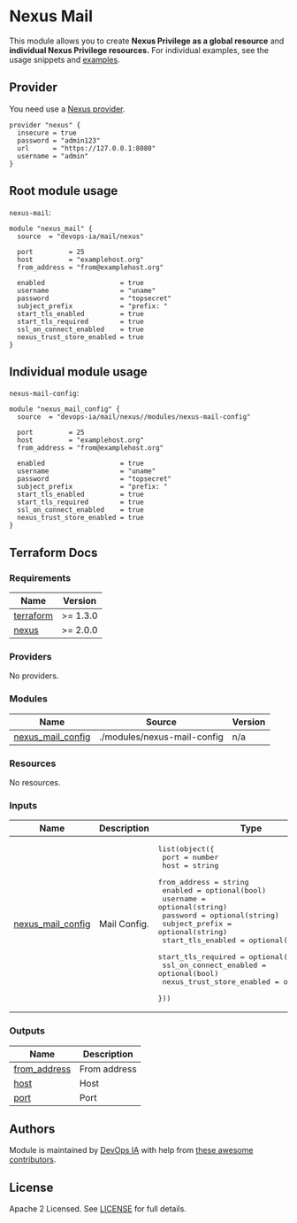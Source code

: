 # Nexus Mail

This module allows you to create **Nexus Privilege as a global resource** and **individual Nexus Privilege resources.** For individual examples, see the usage snippets and [examples](https://github.com/devops-ia/terraform-nexus-mail/tree/main/examples).

## Provider
You need use a [Nexus provider](https://registry.terraform.io/providers/datadrivers/nexus/latest/docs).
```hcl
provider "nexus" {
  insecure = true
  password = "admin123"
  url      = "https://127.0.0.1:8080"
  username = "admin"
}
```

## Root module usage

`nexus-mail`:

```hcl
module "nexus_mail" {
  source  = "devops-ia/mail/nexus"

  port         = 25
  host         = "examplehost.org"
  from_address = "from@examplehost.org"

  enabled                   = true
  username                  = "uname"
  password                  = "topsecret"
  subject_prefix            = "prefix: "
  start_tls_enabled         = true
  start_tls_required        = true
  ssl_on_connect_enabled    = true
  nexus_trust_store_enabled = true
}
```

## Individual module usage

`nexus-mail-config`:

```hcl
module "nexus_mail_config" {
  source  = "devops-ia/mail/nexus//modules/nexus-mail-config"

  port         = 25
  host         = "examplehost.org"
  from_address = "from@examplehost.org"

  enabled                   = true
  username                  = "uname"
  password                  = "topsecret"
  subject_prefix            = "prefix: "
  start_tls_enabled         = true
  start_tls_required        = true
  ssl_on_connect_enabled    = true
  nexus_trust_store_enabled = true
}
```

## Terraform Docs

### Requirements

| Name | Version |
|------|---------|
| <a name="requirement_terraform"></a> [terraform](#requirement\_terraform) | >= 1.3.0 |
| <a name="requirement_nexus"></a> [nexus](#requirement\_nexus) | >= 2.0.0 |

### Providers

No providers.

### Modules

| Name | Source | Version |
|------|--------|---------|
| <a name="module_nexus_mail_config"></a> [nexus\_mail\_config](#module\_nexus\_mail\_config) | ./modules/nexus-mail-config | n/a |

### Resources

No resources.

### Inputs

| Name | Description | Type | Default | Required |
|------|-------------|------|---------|:--------:|
| <a name="input_nexus_mail_config"></a> [nexus\_mail\_config](#input\_nexus\_mail\_config) | Mail Config. | <pre>list(object({<br>    port                      = number<br>    host                      = string<br>    from_address              = string<br>    enabled                   = optional(bool)<br>    username                  = optional(string)<br>    password                  = optional(string)<br>    subject_prefix            = optional(string)<br>    start_tls_enabled         = optional(bool)<br>    start_tls_required        = optional(bool)<br>    ssl_on_connect_enabled    = optional(bool)<br>    nexus_trust_store_enabled = optional(bool)<br>  }))</pre> | `[]` | no |

### Outputs

| Name | Description |
|------|-------------|
| <a name="output_from_address"></a> [from\_address](#output\_from\_address) | From address |
| <a name="output_host"></a> [host](#output\_host) | Host |
| <a name="output_port"></a> [port](#output\_port) | Port |

## Authors

Module is maintained by [DevOps IA](https://github.com/devops-ia) with help from [these awesome contributors](https://github.com/devops-ia/terraform-nexus-mail/graphs/contributors).

## License

Apache 2 Licensed. See [LICENSE](https://github.com/devops-ia/terraform-nexus-mail/blob/main/LICENSE) for full details.
